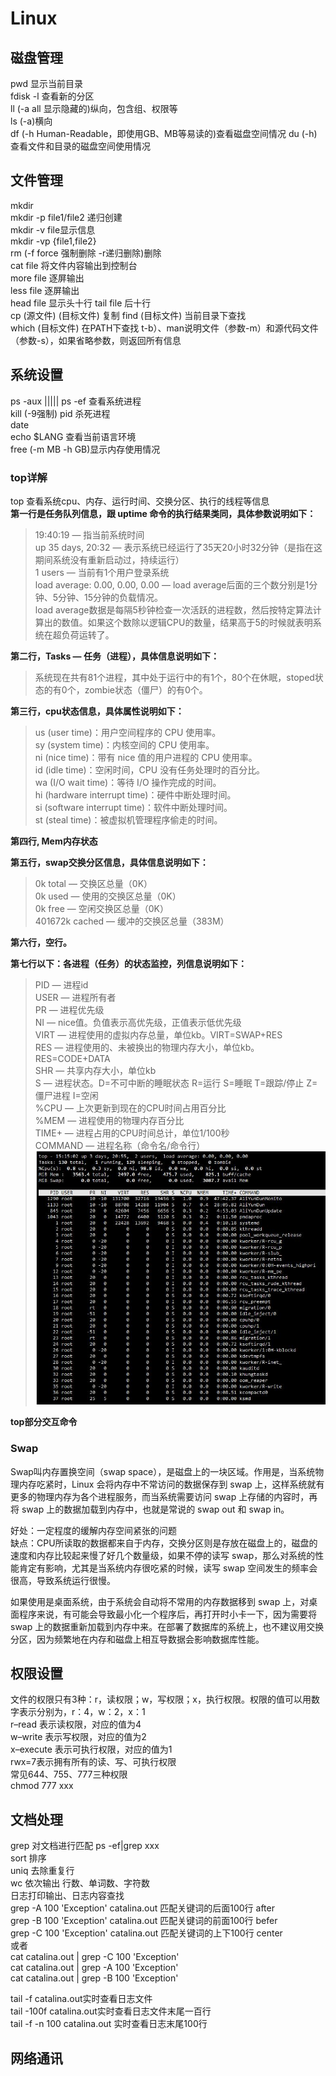 #  Linux  
##  磁盘管理  
pwd  显示当前目录  
fdisk -l  查看新的分区  
ll  (-a all 显示隐藏的)纵向，包含组、权限等  
ls  (-a)横向  
df  (-h Human-Readable，即使用GB、MB等易读的)查看磁盘空间情况
du  (-h)查看文件和目录的磁盘空间使用情况  
##  文件管理
mkdir  
mkdir -p file1/file2  递归创建  
mkdir -v file显示信息  
mkdir -vp {file1,file2}  
rm (-f force 强制删除 -r递归删除)删除  
cat file  将文件内容输出到控制台  
more file  逐屏输出  
less file  逐屏输出  
head file  显示头十行
tail file  后十行  
cp (源文件)  (目标文件)  复制 
find (目标文件)  当前目录下查找  
which (目标文件)  在PATH下查找  t-b）、man说明文件（参数-m）和源代码文件（参数-s），如果省略参数，则返回所有信息  
##  系统设置  
ps -aux  |||||  ps -ef  查看系统进程  
kill (-9强制) pid  杀死进程  
date  
echo $LANG  查看当前语言环境  
free (-m MB -h GB)显示内存使用情况  

###  top详解  
top  查看系统cpu、内存、运行时间、交换分区、执行的线程等信息  
**第一行是任务队列信息，跟 uptime 命令的执行结果类同，具体参数说明如下：**  
> 19:40:19 — 指当前系统时间  
> up 35 days, 20:32 — 表示系统已经运行了35天20小时32分钟（是指在这期间系统没有重新启动过，持续运行）  
> 1 users — 当前有1个用户登录系统  
> load average: 0.00, 0.00, 0.00 — load average后面的三个数分别是1分钟、5分钟、15分钟的负载情况。  
> load average数据是每隔5秒钟检查一次活跃的进程数，然后按特定算法计算出的数值。如果这个数除以逻辑CPU的数量，结果高于5的时候就表明系统在超负荷运转了。  

**第二行，Tasks — 任务（进程），具体信息说明如下：**  
> 系统现在共有81个进程，其中处于运行中的有1个，80个在休眠，stoped状态的有0个，zombie状态（僵尸）的有0个。  

**第三行，cpu状态信息，具体属性说明如下：**  
> us (user time)：用户空间程序的 CPU 使用率。  
> sy (system time)：内核空间的 CPU 使用率。  
> ni (nice time)：带有 nice 值的用户进程的 CPU 使用率。  
> id (idle time)：空闲时间，CPU 没有任务处理时的百分比。  
> wa (I/O wait time)：等待 I/O 操作完成的时间。  
> hi (hardware interrupt time)：硬件中断处理时间。  
> si (software interrupt time)：软件中断处理时间。  
> st (steal time)：被虚拟机管理程序偷走的时间。  

**第四行, Mem内存状态**  

**第五行，swap交换分区信息，具体信息说明如下：**  
> 0k total — 交换区总量（0K）  
> 0k used — 使用的交换区总量（0K）  
> 0k free — 空闲交换区总量（0K）  
> 401672k cached — 缓冲的交换区总量（383M）   

**第六行，空行。**

**第七行以下：各进程（任务）的状态监控，列信息说明如下：**
> PID — 进程id  
> USER — 进程所有者  
> PR — 进程优先级  
> NI — nice值。负值表示高优先级，正值表示低优先级  
> VIRT — 进程使用的虚拟内存总量，单位kb。VIRT=SWAP+RES  
> RES — 进程使用的、未被换出的物理内存大小，单位kb。RES=CODE+DATA  
> SHR — 共享内存大小，单位kb  
> S — 进程状态。D=不可中断的睡眠状态 R=运行 S=睡眠 T=跟踪/停止 Z=僵尸进程  I=空闲    
> %CPU — 上次更新到现在的CPU时间占用百分比  
> %MEM — 进程使用的物理内存百分比  
> TIME+ — 进程占用的CPU时间总计，单位1/100秒  
> COMMAND — 进程名称（命令名/命令行）  
![](https://github.com/linyihan9/2024_trainning/blob/main/img/Linux/topDetail.jpg)  

**top部分交互命令**

###  Swap  
Swap叫内存置换空间（swap space），是磁盘上的一块区域。作用是，当系统物理内存吃紧时，Linux 会将内存中不常访问的数据保存到 swap 上，这样系统就有更多的物理内存为各个进程服务，而当系统需要访问 swap 上存储的内容时，再将 swap 上的数据加载到内存中，也就是常说的 swap out 和 swap in。  

好处：一定程度的缓解内存空间紧张的问题  
缺点：CPU所读取的数据都来自于内存，交换分区则是存放在磁盘上的，磁盘的速度和内存比较起来慢了好几个数量级，如果不停的读写 swap，那么对系统的性能肯定有影响，尤其是当系统内存很吃紧的时候，读写 swap 空间发生的频率会很高，导致系统运行很慢。  

如果使用是桌面系统，由于系统会自动将不常用的内存数据移到 swap 上，对桌面程序来说，有可能会导致最小化一个程序后，再打开时小卡一下，因为需要将 swap 上的数据重新加载到内存中来。在部署了数据库的系统上，也不建议用交换分区，因为频繁地在内存和磁盘上相互导数据会影响数据库性能。


##  权限设置  
文件的权限只有3种：r，读权限；w，写权限；x，执行权限。权限的值可以用数字表示分别为，r：4，w：2，x：1  
r–read 表示读权限，对应的值为4  
w–write 表示写权限，对应的值为2  
x–execute 表示可执行权限，对应的值为1  
rwx=7表示拥有所有的读、写、可执行权限  
常见644、755、777三种权限  
chmod 777 xxx  

##  文档处理  
grep 对文档进行匹配  ps -ef|grep xxx  
sort 排序  
uniq  去除重复行  
wc 依次输出 行数、单词数、字符数  
日志打印输出、日志内容查找  
grep -A 100 'Exception' catalina.out 匹配关键词的后面100行 after  
grep -B 100 'Exception' catalina.out 匹配关键词的前面100行 befer  
grep -C 100 'Exception' catalina.out 匹配关键词的上下100行 center  
或者  
cat catalina.out | grep -C 100 'Exception'  
cat catalina.out | grep -A 100 'Exception'  
cat catalina.out | grep -B 100 'Exception'  

tail -f catalina.out实时查看日志文件  
tail -100f catalina.out实时查看日志文件末尾一百行  
tail -f -n 100 catalina.out 实时查看日志末尾100行  

##  网络通讯  



